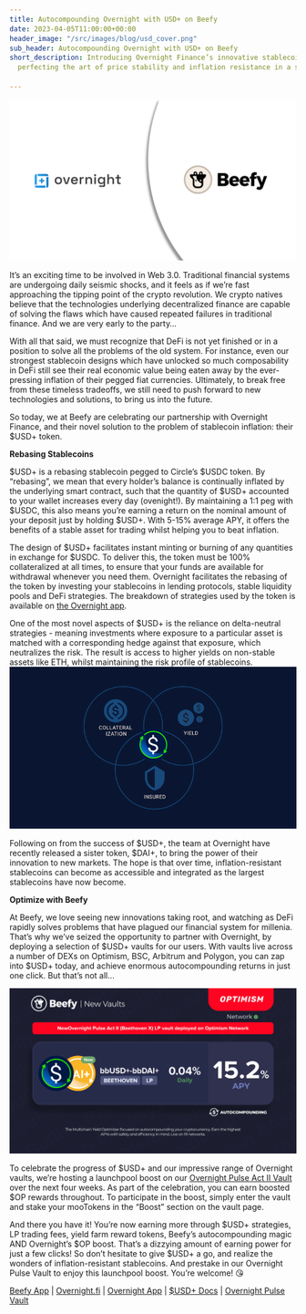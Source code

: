 ```yaml
---
title: Autocompounding Overnight with USD+ on Beefy
date: 2023-04-05T11:00:00+00:00
header_image: "/src/images/blog/usd_cover.png"
sub_header: Autocompounding Overnight with USD+ on Beefy
short_description: Introducing Overnight Finance’s innovative stablecoin solution,
  perfecting the art of price stability and inflation resistance in a single token.

---
```

![](/src/images/blog/usd_cover.png)

It’s an exciting time to be involved in Web 3.0. Traditional financial systems are undergoing daily seismic shocks, and it feels as if we’re fast approaching the tipping point of the crypto revolution. We crypto natives believe that the technologies underlying decentralized finance are capable of solving the flaws which have caused repeated failures in traditional finance. And we are very early to the party…

With all that said, we must recognize that DeFi is not yet finished or in a position to solve all the problems of the old system. For instance, even our strongest stablecoin designs which have unlocked so much composability in DeFi still see their real economic value being eaten away by the ever-pressing inflation of their pegged fiat currencies. Ultimately, to break free from these timeless tradeoffs, we still need to push forward to new technologies and solutions, to bring us into the future.

So today, we at Beefy are celebrating our partnership with Overnight Finance, and their novel solution to the problem of stablecoin inflation: their $USD+ token.

**Rebasing Stablecoins**

$USD+ is a rebasing stablecoin pegged to Circle’s $USDC token. By “rebasing”, we mean that every holder’s balance is continually inflated by the underlying smart contract, such that the quantity of $USD+ accounted to your wallet increases every day (ovenight!). By maintaining a 1:1 peg with $USDC, this also means you’re earning a return on the nominal amount of your deposit just by holding $USD+. With 5-15% average APY, it offers the benefits of a stable asset for trading whilst helping you to beat inflation.

The design of $USD+ facilitates instant minting or burning of any quantities in exchange for $USDC. To deliver this, the token must be 100% collateralized at all times, to ensure that your funds are available for withdrawal whenever you need them. Overnight facilitates the rebasing of the token by investing your stablecoins in lending protocols, stable liquidity pools and DeFi strategies. The breakdown of strategies used by the token is available on [the Overnight app](https://app.overnight.fi/collateral?tabName=collateral).

One of the most novel aspects of $USD+ is the reliance on delta-neutral strategies - meaning investments where exposure to a particular asset is matched with a corresponding hedge against that exposure, which neutralizes the risk. The result is access to higher yields on non-stable assets like ETH, whilst maintaining the risk profile of stablecoins.  
![](/src/images/blog/usd-low-res.gif)

Following on from the success of $USD+, the team at Overnight have recently released a sister token, $DAI+, to bring the power of their innovation to new markets. The hope is that over time, inflation-resistant stablecoins can become as accessible and integrated as the largest stablecoins have now become.

**Optimize with Beefy**

At Beefy, we love seeing new innovations taking root, and watching as DeFi rapidly solves problems that have plagued our financial system for millenia. That’s why we’ve seized the opportunity to partner with Overnight, by deploying a selection of $USD+ vaults for our users. With vaults live across a number of DEXs on Optimism, BSC, Arbitrum and Polygon, you can zap into $USD+ today, and achieve enormous autocompounding returns in just one click. But that’s not all…

![](/src/images/blog/n2.png)

To celebrate the progress of $USD+ and our impressive range of Overnight vaults, we’re hosting a launchpool boost on our [Overnight Pulse Act II Vault](https://app.beefy.finance/vault/beets-overnight-pulse-v2) over the next four weeks. As part of the celebration, you can earn boosted $OP rewards throughout. To participate in the boost, simply enter the vault and stake your mooTokens in the “Boost” section on the vault page.

And there you have it! You’re now earning more through $USD+ strategies, LP trading fees, yield farm reward tokens, Beefy’s autocompounding magic AND Overnight’s $OP boost. That’s a dizzying amount of earning power for just a few clicks! So don’t hesitate to give $USD+ a go, and realize the wonders of inflation-resistant stablecoins. And prestake in our Overnight Pulse Vault to enjoy this launchpool boost. You’re welcome! 😘

[Beefy App](http://app.beefy.finance) | [Overnight.fi](https://overnight.fi/) | [Overnight App](https://app.overnight.fi/) | [$USD+ Docs](https://docs.overnight.fi/core-concept/usd+) | [Overnight Pulse Vault](https://app.beefy.finance/vault/beets-overnight-pulse-v2)